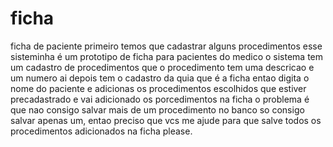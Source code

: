 # ficha
ficha de paciente
primeiro temos que cadastrar alguns procedimentos
esse sisteminha é um prototipo de ficha para pacientes do medico o sistema tem um cadastro de procedimentos 
que o procedimento tem uma descricao e um numero ai depois tem o cadastro da quia que é a ficha
entao digita o nome do paciente e adicionas os procedimentos escolhidos que estiver precadastrado e vai 
adicionado os porcedimentos na ficha o problema é que nao consigo salvar mais de um procedimento no banco
so consigo salvar apenas um, entao preciso que vcs me ajude para que salve todos os procedimentos adicionados
na ficha please.
